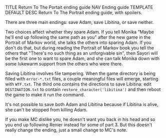 TITLE Return To The Portait ending guide
NAV Ending guide
TEMPLATE DEFAULT
DESC Return To The Portrait ending guide, with spoilers.

There are three main endings: save Adam, save Libitina, or save neither.

Two choices affect whether they spare Adam. If you tell Monika "Maybe he'll end up following the same path as you" after the new game in the Portrait of Markov world, she talks the others into sparing Adam. If you don't do that, but during reading the Portrait of Markov book you tell the others that "There's no such thing as an unforgivable sin", then Sayori will be the first one to want to spare Adam, and she can talk Monika down with some lukewarm support from the others who were there.

Saving Libitina involves file tampering. When the game directory is being filled with `error-*.txt` files, a couple meaningful files will emerge, starting with `WTF.txt`. The third one contains the directions to save Libitina: <span class="spoiler">edit `DESTINATION.txt` to contain `restore_character('libitina')` and then reboot the game to make it run the command</span>.

It's not possible to save both Adam and Libitina because if Libitina is alive, she can't be stopped from killing Adam.

If you make MC dislike you, he doesn't want you back in his head and so you end up following Renier instead for some of part 3. But this doesn't really change the ending, just a small change to MC's note.
